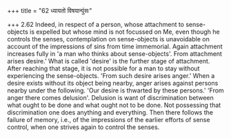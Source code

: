 +++
title = "62 ध्यायतो विषयान्पुंसः"

+++
2.62 Indeed, in respect of a person, whose attachment to sense-objects
is expelled but whose mind is not focussed on Me, even though he
controls the senses, contemplation on sense-objects is unavoidable on
account of the impressions of sins from time immemorial. Again
attachment increases fully in 'a man who thinks about sense-objects'.
From attachment arises desire.' What is called 'desire' is the further
stage of attachment. After reaching that stage, it is not possible for a
man to stay without experiencing the sense-objects. 'From such desire
arises anger.' When a desire exists without its object being nearby,
anger arises against persons nearby under the following. 'Our desire is
thwarted by these persons.' 'From anger there comes delusion'. Delusion
is want of discrimination between what ought to be done and what ought
not to be done. Not possessing that discrimination one does anything and
everything. Then there follows the failure of memory, i.e., of the
impressions of the earlier efforts of sense control, when one strives
again to control the senses.
